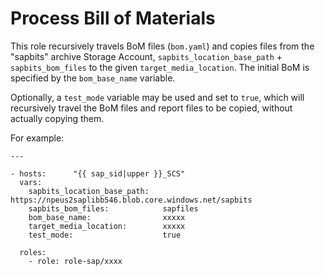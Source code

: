 # Process Bill of Materials

This role recursively travels BoM files (`bom.yaml`) and copies files from the "sapbits" archive Storage Account, `sapbits_location_base_path` + `sapbits_bom_files` to the given `target_media_location`. The initial BoM is specified by the `bom_base_name` variable.

Optionally, a `test_mode` variable may be used and set to `true`, which will recursively travel the BoM files and report files to be copied, without actually copying them.

For example:

```text
---

- hosts:      "{{ sap_sid|upper }}_SCS"
  vars:
    sapbits_location_base_path:   https://npeus2saplibb546.blob.core.windows.net/sapbits
    sapbits_bom_files:            sapfiles
    bom_base_name:                xxxxx
    target_media_location:        xxxxx
    test_mode:                    true

  roles:
    - role: role-sap/xxxx
```
